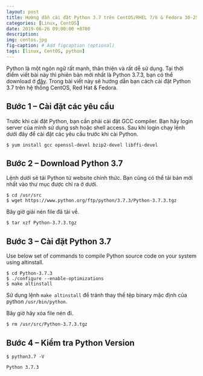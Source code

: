 ```yaml
---
layout: post
title: Hướng dẫn cài đặt Python 3.7 trên CentOS/RHEL 7/6 & Fedora 30-25
categories: [Linux, CentOS]
date: 2019-06-26 09:00:00 +0700
description: 
img: centos.jpg
fig-caption: # Add figcaption (optional)
tags: [linux, CentOS, python]
---
```


Python là một ngôn ngữ rất mạnh, thân thiện và rất dễ sử dụng. Tại thời điểm viết bài này thì phiên bản mới nhất là Python 3.7.3, bạn có thể download ở [đây](https://www.python.org/downloads/). Trong bài viết này sẽ hướng dẫn bạn cách cài đặt Python 3.7 trên hệ thống CentOS, Red Hat & Fedora.

## Bước 1 – Cài đặt các yêu cầu

Trước khi cài đặt Python, bạn cần phải cài đặt GCC compiler. Bạn hãy login server của mình sử dụng ssh hoặc shell access. Sau khi login chạy lệnh dưới đây để cài đặt các yêu cầu trước khi cài Python.

```console
$ yum install gcc openssl-devel bzip2-devel libffi-devel
```

## Bước 2 – Download Python 3.7

Lệnh dưới sẽ tải Python từ website chính thức. Bạn cũng có thể tải bản mới nhất vào thư mục được chỉ ra ở dưới.

```console
$ cd /usr/src
$ wget https://www.python.org/ftp/python/3.7.3/Python-3.7.3.tgz
```

Bây giờ giải nén file đã tải về.

```console
$ tar xzf Python-3.7.3.tgz
```

## Bước 3 – Cài đặt Python 3.7

Use below set of commands to compile Python source code on your system using altinstall.

```console
$ cd Python-3.7.3
$ ./configure --enable-optimizations
$ make altinstall
```

Sử dụng lệnh `make altinstall` để tránh thay thế tệp binary mặc định của python `/usr/bin/python`.

Bây giờ hãy xóa file nén đi.

```console
$ rm /usr/src/Python-3.7.3.tgz
```

## Bước 4 – Kiểm tra Python Version

```console
$ python3.7 -V

Python 3.7.3
```
